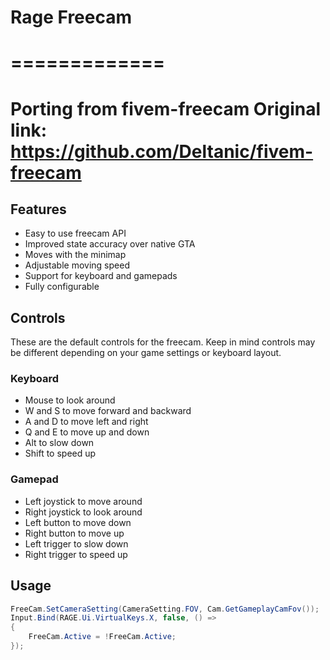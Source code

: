# Rage Freecam
=============
=============
Porting from fivem-freecam
Original link: https://github.com/Deltanic/fivem-freecam
=============
Features
--------

- Easy to use freecam API
- Improved state accuracy over native GTA
- Moves with the minimap
- Adjustable moving speed
- Support for keyboard and gamepads
- Fully configurable

Controls
--------

These are the default controls for the freecam. Keep in mind controls may be
different depending on your game settings or keyboard layout.

### Keyboard

- Mouse to look around
- W and S to move forward and backward
- A and D to move left and right
- Q and E to move up and down
- Alt to slow down
- Shift to speed up

### Gamepad

- Left joystick to move around
- Right joystick to look around
- Left button to move down
- Right button to move up
- Left trigger to slow down
- Right trigger to speed up

Usage
-----

```C#
FreeCam.SetCameraSetting(CameraSetting.FOV, Cam.GetGameplayCamFov());
Input.Bind(RAGE.Ui.VirtualKeys.X, false, () =>
{
    FreeCam.Active = !FreeCam.Active;
});
```

